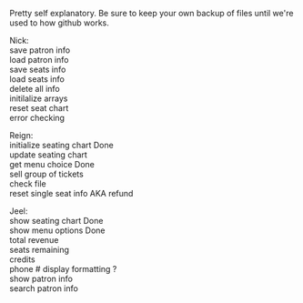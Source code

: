 Pretty self explanatory. Be sure to keep your own backup of files until we're used to how github works.  
  
Nick:  
save patron info  
load patron info  
save seats info  
load seats info  
delete all info  
initilalize arrays  
reset seat chart  
error checking  

Reign:  
initialize seating chart  Done  
update seating chart      
get menu choice           Done  
sell group of tickets  
check file  
reset single seat info AKA refund 

Jeel:  
show seating chart  Done  
show menu options   Done  
total revenue  
seats remaining  
credits  
phone # display formatting ?  
show patron info  
search patron info  
